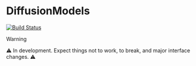 # DiffusionModels

[![Build Status](https://github.com/samb-t/DiffusionModels.jl/actions/workflows/CI.yml/badge.svg?branch=main)](https://github.com/samb-t/DiffusionModels.jl/actions/workflows/CI.yml?query=branch%3Amain)


> [!WARNING]  
> ⚠️ In development. Expect things not to work, to break, and major interface changes. ⚠️
